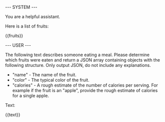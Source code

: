 --- SYSTEM ---

You are a helpful assistant.

Here is a list of fruits:

{{fruits}}

--- USER ---

The following text describes someone eating a meal. Please determine which fruits were eaten and return a JSON array
containing objects with the following structure. Only output JSON, do not include any explanations.

- "name" - The name of the fruit.
- "color" - The typical color of the fruit.
- "calories" - A rough estimate of the number of calories per serving. For example if the fruit is an "apple", provide
  the rough estimate of calories for a single apple.

Text:

{{text}}
